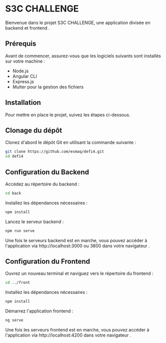 # S3C CHALLENGE
Bienvenue dans le projet S3C CHALLENGE, une application divisée en backend et frontend .

## Prérequis
Avant de commencer, assurez-vous que les logiciels suivants sont installés sur votre machine :


- Node.js
- Angular CLI
- Express.js
- Multer pour la gestion des fichiers

## Installation
Pour mettre en place le projet, suivez les étapes ci-dessous.

## Clonage du dépôt
Clonez d'abord le dépôt Git en utilisant la commande suivante :


```bash
git clone https://github.com/esmaq/defi4.git
cd defi4
```

## Configuration du Backend
Accédez au répertoire du backend :


```bash
cd back
```
Installez les dépendances nécessaires :


```bash
npm install
```
Lancez le serveur backend :
```bash
npm run serve
```
Une fois le serveurs backend est en marche, vous pouvez accéder à l'application via http://localhost:3000 ou 3800 dans votre navigateur .

## Configuration du Frontend
Ouvrez un nouveau terminal et naviguez vers le répertoire du frontend :

```bash
cd ../front
```
Installez les dépendances nécessaires :

```bash
npm install
```
Démarrez l'application frontend :

```bash
ng serve
```

Une fois les serveurs  frontend est en marche, vous pouvez accéder à l'application via http://localhost:4200 dans votre navigateur .

